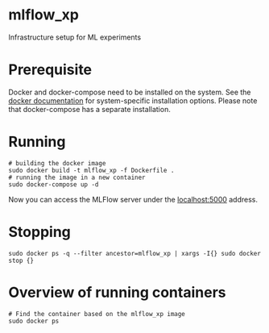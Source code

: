 # mlflow_xp
Infrastructure setup for ML experiments


# Prerequisite
Docker and docker-compose need to be installed on the system. See the [docker documentation](https://docs.docker.com/engine/install/) for system-specific installation options. Please note that docker-compose has a separate installation.

# Running
```
# building the docker image
sudo docker build -t mlflow_xp -f Dockerfile .
# running the image in a new container
sudo docker-compose up -d
```
Now you can access the MLFlow server under the [localhost:5000](localhost:5000) address.

# Stopping
```
sudo docker ps -q --filter ancestor=mlflow_xp | xargs -I{} sudo docker stop {}
```

# Overview of running containers
```
# Find the container based on the mlflow_xp image
sudo docker ps
```
